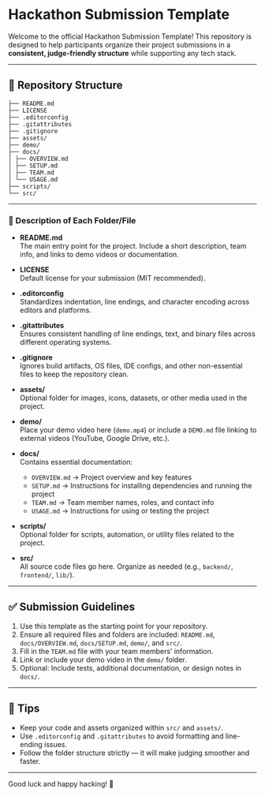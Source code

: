# Hackathon Submission Template

Welcome to the official Hackathon Submission Template! This repository is designed to help participants organize their project submissions in a **consistent, judge-friendly structure** while supporting any tech stack.

---

## 📂 Repository Structure
```
├── README.md
├── LICENSE
├── .editorconfig
├── .gitattributes
├── .gitignore
├── assets/
├── demo/
├── docs/
│ ├── OVERVIEW.md
│ ├── SETUP.md
│ ├── TEAM.md
│ └── USAGE.md
├── scripts/
└── src/
```
---

### 🔹 Description of Each Folder/File

- **README.md**  
  The main entry point for the project. Include a short description, team info, and links to demo videos or documentation.

- **LICENSE**  
  Default license for your submission (MIT recommended).

- **.editorconfig**  
  Standardizes indentation, line endings, and character encoding across editors and platforms.

- **.gitattributes**  
  Ensures consistent handling of line endings, text, and binary files across different operating systems.

- **.gitignore**  
  Ignores build artifacts, OS files, IDE configs, and other non-essential files to keep the repository clean.

- **assets/**  
  Optional folder for images, icons, datasets, or other media used in the project.

- **demo/**  
  Place your demo video here (`demo.mp4`) or include a `DEMO.md` file linking to external videos (YouTube, Google Drive, etc.).

- **docs/**  
  Contains essential documentation:  
  - `OVERVIEW.md` → Project overview and key features  
  - `SETUP.md` → Instructions for installing dependencies and running the project  
  - `TEAM.md` → Team member names, roles, and contact info  
  - `USAGE.md` → Instructions for using or testing the project  

- **scripts/**  
  Optional folder for scripts, automation, or utility files related to the project.

- **src/**  
  All source code files go here. Organize as needed (e.g., `backend/`, `frontend/`, `lib/`).

---

## ✅ Submission Guidelines

1. Use this template as the starting point for your repository.  
2. Ensure all required files and folders are included: `README.md`, `docs/OVERVIEW.md`, `docs/SETUP.md`, `demo/`, and `src/`.  
3. Fill in the `TEAM.md` file with your team members’ information.  
4. Link or include your demo video in the `demo/` folder.  
5. Optional: Include tests, additional documentation, or design notes in `docs/`.

---

## 📌 Tips

- Keep your code and assets organized within `src/` and `assets/`.  
- Use `.editorconfig` and `.gitattributes` to avoid formatting and line-ending issues.  
- Follow the folder structure strictly — it will make judging smoother and faster.  

---

Good luck and happy hacking! 🚀
